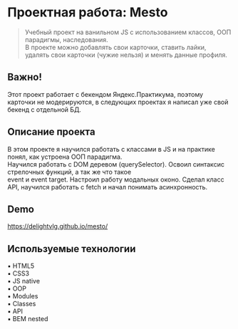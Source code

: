 # Проектная работа: Mesto
> Учебный проект на ванильном JS с использованием классов, ООП парадигмы, наследования. <br/>
> В проекте можно добавлять свои карточки, ставить лайки, удалять свои карточки (чужие нельзя) и менять данные профиля.
>

## Важно!
Этот проект работает с бекендом Яндекс.Практикума, поэтому карточки не модерируются, в следующих проектах я написал уже свой
бекенд с отдельной БД.

## Описание проекта
В этом проекте я научился работать с классами в JS и на практике понял, как устроена ООП парадигма.</br>
Научился работать с DOM деревом (querySelector). Освоил синтаксис стрелочных функций, а так же что такое </br>
event и event target. Настроил работу модальных оконо. Сделал класс API, научился работать с fetch и начал понимать асинхронность.

## Demo
https://delightvlg.github.io/mesto/


## Используемые технологии
▪️ HTML5 <br/>
▪️ CSS3 <br/>
▪️ JS native <br/>
▪️ OOP <br/>
▪️ Modules <br/>
▪️ Classes <br/>
▪️ API <br/>
▪️ BEM nested <br/>
